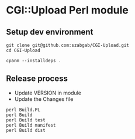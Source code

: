 # CGI::Upload Perl module


## Setup dev environment

```
git clone git@github.com:szabgab/CGI-Upload.git
cd CGI-Upload

cpanm --installdeps .
```

## Release process

* Update VERSION in module
* Update the Changes file

```
perl Build.PL
perl Build
perl Build test
perl Build manifest
perl Build dist
```
